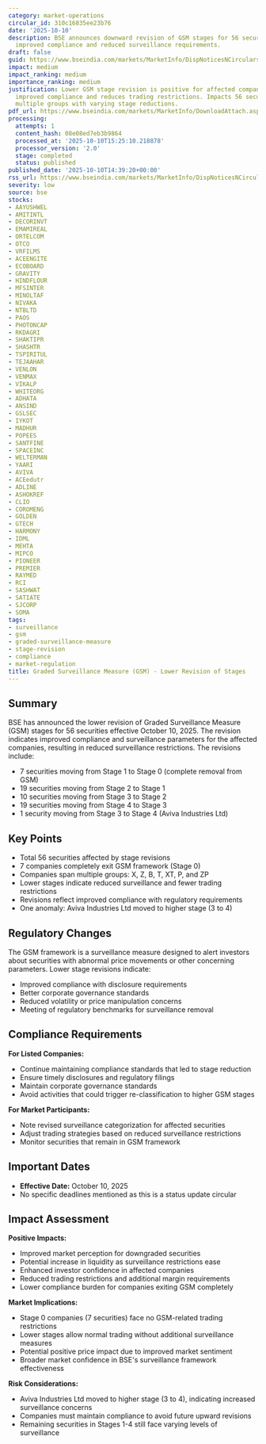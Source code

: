 ```yaml
---
category: market-operations
circular_id: 310c16835ee23b76
date: '2025-10-10'
description: BSE announces downward revision of GSM stages for 56 securities, indicating
  improved compliance and reduced surveillance requirements.
draft: false
guid: https://www.bseindia.com/markets/MarketInfo/DispNoticesNCirculars.aspx?Noticeid={E913B7C6-D058-4890-A9A9-ED4882B44DA3}&noticeno=20251010-64&dt=10/10/2025&icount=64&totcount=69&flag=0
impact: medium
impact_ranking: medium
importance_ranking: medium
justification: Lower GSM stage revision is positive for affected companies as it indicates
  improved compliance and reduces trading restrictions. Impacts 56 securities across
  multiple groups with varying stage reductions.
pdf_url: https://www.bseindia.com/markets/MarketInfo/DownloadAttach.aspx?id=20251010-64&attachedId=b170da9f-0043-4329-99a8-081326ccbff2
processing:
  attempts: 1
  content_hash: 08e08ed7eb3b9864
  processed_at: '2025-10-10T15:25:10.218878'
  processor_version: '2.0'
  stage: completed
  status: published
published_date: '2025-10-10T14:39:20+00:00'
rss_url: https://www.bseindia.com/markets/MarketInfo/DispNoticesNCirculars.aspx?Noticeid={E913B7C6-D058-4890-A9A9-ED4882B44DA3}&noticeno=20251010-64&dt=10/10/2025&icount=64&totcount=69&flag=0
severity: low
source: bse
stocks:
- AAYUSHWEL
- AMITINTL
- DECORINVT
- EMAMIREAL
- ORTELCOM
- OTCO
- VRFILMS
- ACEENGITE
- ECOBOARD
- GRAVITY
- HINDFLOUR
- MFSINTER
- MINOLTAF
- NIVAKA
- NTBLTD
- PAOS
- PHOTONCAP
- RKDAGRI
- SHAKTIPR
- SHASHTR
- TSPIRITUL
- TEJAAHAR
- VENLON
- VENMAX
- VIKALP
- WHITEORG
- ADHATA
- ANSIND
- GSLSEC
- IYKOT
- MADHUR
- POPEES
- SANTFINE
- SPACEINC
- WELTERMAN
- YAARI
- AVIVA
- ACEedutr
- ADLINE
- ASHOKREF
- CLIO
- COROMENG
- GOLDEN
- GTECH
- HARMONY
- IDML
- MEHTA
- MIPCO
- PIONEER
- PREMIER
- RAYMED
- RCI
- SASHWAT
- SATIATE
- SJCORP
- SOMA
tags:
- surveillance
- gsm
- graded-surveillance-measure
- stage-revision
- compliance
- market-regulation
title: Graded Surveillance Measure (GSM) - Lower Revision of Stages
---
```


## Summary

BSE has announced the lower revision of Graded Surveillance Measure (GSM) stages for 56 securities effective October 10, 2025. The revision indicates improved compliance and surveillance parameters for the affected companies, resulting in reduced surveillance restrictions. The revisions include:
- 7 securities moving from Stage 1 to Stage 0 (complete removal from GSM)
- 19 securities moving from Stage 2 to Stage 1
- 10 securities moving from Stage 3 to Stage 2
- 19 securities moving from Stage 4 to Stage 3
- 1 security moving from Stage 3 to Stage 4 (Aviva Industries Ltd)

## Key Points

- Total 56 securities affected by stage revisions
- 7 companies completely exit GSM framework (Stage 0)
- Companies span multiple groups: X, Z, B, T, XT, P, and ZP
- Lower stages indicate reduced surveillance and fewer trading restrictions
- Revisions reflect improved compliance with regulatory requirements
- One anomaly: Aviva Industries Ltd moved to higher stage (3 to 4)

## Regulatory Changes

The GSM framework is a surveillance measure designed to alert investors about securities with abnormal price movements or other concerning parameters. Lower stage revisions indicate:
- Improved compliance with disclosure requirements
- Better corporate governance standards
- Reduced volatility or price manipulation concerns
- Meeting of regulatory benchmarks for surveillance removal

## Compliance Requirements

**For Listed Companies:**
- Continue maintaining compliance standards that led to stage reduction
- Ensure timely disclosures and regulatory filings
- Maintain corporate governance standards
- Avoid activities that could trigger re-classification to higher GSM stages

**For Market Participants:**
- Note revised surveillance categorization for affected securities
- Adjust trading strategies based on reduced surveillance restrictions
- Monitor securities that remain in GSM framework

## Important Dates

- **Effective Date:** October 10, 2025
- No specific deadlines mentioned as this is a status update circular

## Impact Assessment

**Positive Impacts:**
- Improved market perception for downgraded securities
- Potential increase in liquidity as surveillance restrictions ease
- Enhanced investor confidence in affected companies
- Reduced trading restrictions and additional margin requirements
- Lower compliance burden for companies exiting GSM completely

**Market Implications:**
- Stage 0 companies (7 securities) face no GSM-related trading restrictions
- Lower stages allow normal trading without additional surveillance measures
- Potential positive price impact due to improved market sentiment
- Broader market confidence in BSE's surveillance framework effectiveness

**Risk Considerations:**
- Aviva Industries Ltd moved to higher stage (3 to 4), indicating increased surveillance concerns
- Companies must maintain compliance to avoid future upward revisions
- Remaining securities in Stages 1-4 still face varying levels of surveillance